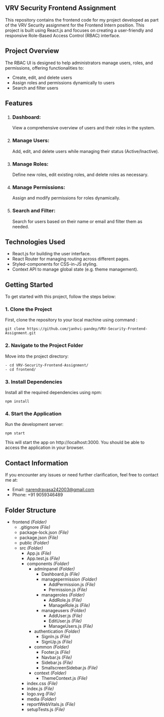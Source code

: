 ## VRV Security Frontend Assignment

This repository contains the frontend code for my project developed as part of the VRV Security assignment for the Frontend Intern position. This project is built using React.js and focuses on creating a user-friendly and responsive Role-Based Access Control (RBAC) interface.

## Project Overview

The RBAC UI is designed to help administrators manage users, roles, and permissions, offering functionalities to:

- Create, edit, and delete users
- Assign roles and permissions dynamically to users
- Search and filter users 

## Features

1. ### Dashboard:
   View a comprehensive overview of users and their roles in the system.
2. ### Manage Users:
   Add, edit, and delete users while managing their status (Active/Inactive).
3. ### Manage Roles:
   Define new roles, edit existing roles, and delete roles as necessary.
4. ### Manage Permissions:
   Assign and modify permissions for roles dynamically.
5. ### Search and Filter:
   Search for users based on their name or email and filter them as needed.

## Technologies Used

- React.js for building the user interface.
- React Router for managing routing across different pages.
- Styled-components for CSS-in-JS styling.
- Context API to manage global state (e.g. theme management).

## Getting Started

To get started with this project, follow the steps below:

### 1. Clone the Project 
   First, clone the repository to your local machine using command :
     
    git clone https://github.com/janhvi-pandey/VRV-Security-Frontend-Assignment.git
        


### 2. Navigate to the Project Folder
   Move into the project directory:

    - cd VRV-Security-Frontend-Assignment/ 
    - cd frontend/


### 3. Install Dependencies
   Install all the required dependencies using npm:

    npm install
  
### 4. Start the Application
   Run the development server:

    npm start


This will start the app on http://localhost:3000. You should be able to access the application in your browser.

## Contact Information

If you encounter any issues or need further clarification, feel free to contact me at:

- Email: narendravasa242003@gmail.com
- Phone: +91 9059346489

## Folder Structure

- frontend *(Folder)*
  - .gitignore *(File)*
  - package-lock.json *(File)*
  - package.json *(File)*
  - public *(Folder)*
  - src *(Folder)*
    - App.js *(File)*
    - App.test.js *(File)*
    - components *(Folder)*
      - adminpanel *(Folder)*
        - Dashboard.js *(File)*
        - managepermission *(Folder)*
          - AddPermission.js *(File)*
          - Permission.js *(File)*
        - manageroles *(Folder)*
          - AddRole.js *(File)*
          - ManageRole.js *(File)*
        - manageusers *(Folder)*
          - AddUser.js *(File)*
          - EditUser.js *(File)*
          - ManageUsers.js *(File)*
      - authentication *(Folder)*
        - SignIn.js *(File)*
        - SignUp.js *(File)*
      - common *(Folder)*
        - Footer.js *(File)*
        - Navbar.js *(File)*
        - Sidebar.js *(File)*
        - SmallscreenSidebar.js *(File)*
      - context *(Folder)*
        - ThemeContext.js *(File)*
    - index.css *(File)*
    - index.js *(File)*
    - logo.svg *(File)*
    - media *(Folder)*
    - reportWebVitals.js *(File)*
    - setupTests.js *(File)*

